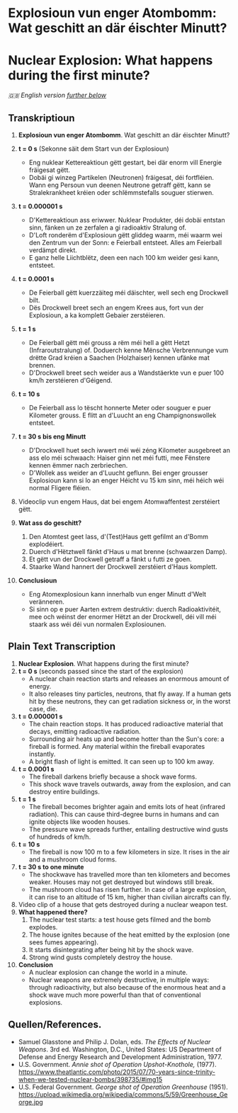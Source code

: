 # Explosioun vun enger Atombomm: Wat geschitt an där éischter Minutt?
# Nuclear Explosion: What happens during the first minute?
_:gb: English version [further below](#plain-text-transcription)_

## Transkriptioun
1. __Explosioun vun enger Atombomm__. Wat geschitt an där éischter Minutt?
2. __t = 0 s__ (Sekonne säit dem Start vun der Explosioun)
   - Eng nuklear Kettereaktioun gëtt gestart, bei där enorm vill Energie fräigesat gëtt.
   - Dobäi gi winzeg Partikelen (Neutronen) fräigesat, déi fortfléien.
     Wann eng Persoun vun deenen Neutrone getraff gëtt, kann se Stralekrankheet kréien oder schlëmmstefalls souguer stierwen.
3. __t = 0.000001 s__
   - D'Kettereaktioun ass eriwwer.
     Nuklear Produkter, déi dobäi entstan sinn, fänken un ze zerfalen a gi radioaktiv Stralung of.
   - D'Loft ronderëm d'Explosioun gëtt gliddeg waarm, méi waarm wei den Zentrum vun der Sonn: e Feierball entsteet.
     Alles am Feierball verdämpt direkt.
   - E ganz helle Liichtblëtz, deen een nach 100 km weider gesi kann, entsteet.

4. __t = 0.0001 s__
   - De Feierball gëtt kuerzzäiteg méi däischter, well sech eng Drockwell bilt.
   - Dës Drockwell breet sech an engem Krees aus, fort vun der Explosioun, a ka komplett Gebaier zerstéieren.
5. __t = 1 s__
   - De Feierball gëtt méi grouss a rëm méi hell a gëtt Hetzt (Infraroutstralung) of.
     Doduerch kenne Mënsche Verbrennunge vum drëtte Grad kréien a Saachen (Holzhaiser) kennen ufänke mat brennen.
   - D'Drockwell breet sech weider aus a Wandstäerkte vun e puer 100 km/h zerstéieren d'Géigend.

6. __t = 10 s__
   - De Feierball ass lo tëscht honnerte Meter oder souguer e puer Kilometer grouss.
     E flitt an d'Luucht an eng Champignonswollek entsteet.
7. __t = 30 s bis eng Minutt__
   - D'Drockwell huet sech iwwert méi wéi zéng Kilometer ausgebreet an ass elo méi schwaach: Haiser ginn net méi futti, mee Fënstere kennen ëmmer nach zerbriechen.
   - D'Wollek ass weider an d'Luucht geflunn.
     Bei enger grousser Explosioun kann si lo an enger Héicht vu 15 km sinn, méi héich wéi normal Fligere fléien.
8. Videoclip vun engem Haus, dat bei engem Atomwaffentest zerstéiert gëtt.
9. __Wat ass do geschitt?__
   1. Den Atomtest geet lass, d'(Test)Haus gett gefilmt an d'Bomm explodéiert.
   2. Duerch d'Hëtztwell fänkt d'Haus u mat brenne (schwaarzen Damp).
   3. Et gëtt vun der Drockwell getraff a fänkt u futti ze goen.
   4. Staarke Wand hannert der Drockwell zerstéiert d'Haus komplett.
10. __Conclusioun__
    - Eng Atomexplosioun kann innerhalb vun enger Minutt d'Welt veränneren.
    - Si sinn op e puer Aarten extrem destruktiv: duerch Radioaktivitéit, mee och wéinst der enormer Hëtzt an der Drockwell, déi vill méi staark ass wéi déi vun normalen Explosiounen.

## Plain Text Transcription
1. __Nuclear Explosion__. What happens during the first minute?
2. __t = 0 s__ (seconds passed since the start of the explosion)
   - A nuclear chain reaction starts and releases an enormous amount of energy.
   - It also releases tiny particles, neutrons, that fly away.
     If a human gets hit by these neutrons, they can get radiation sickness or, in the worst case, die.
3. __t = 0.000001 s__
   - The chain reaction stops. It has produced radioactive material that decays, emitting radioactive radiation.
   - Surrounding air heats up and become hotter than the Sun's core: a fireball is formed.
     Any material within the fireball evaporates instantly.
   - A bright flash of light is emitted. It can seen up to 100 km away.
4. __t = 0.0001 s__
   - The fireball darkens briefly because a shock wave forms.
   - This shock wave travels outwards, away from the explosion, and can destroy entire buildings.
5. __t = 1 s__
   - The fireball becomes brighter again and emits lots of heat (infrared radiation).
     This can cause third-degree burns in humans and can ignite objects like wooden houses.
   - The pressure wave spreads further, entailing destructive wind gusts of hundreds of km/h.
6. __t = 10 s__
   - The fireball is now 100 m to a few kilometers in size.
     It rises in the air and a mushroom cloud forms.
7. __t = 30 s to one minute__
   - The shockwave has travelled more than ten kilometers and becomes weaker.
     Houses may not get destroyed but windows still break.
   - The mushroom cloud has risen further.
     In case of a large explosion, it can rise to an altitude of 15 km, higher than civilian aircrafts can fly.
8. Video clip of a house that gets destroyed during a nuclear weapon test.
9. __What happened there?__
   1. The nuclear test starts: a test house gets filmed and the bomb explodes.
   2. The house ignites because of the heat emitted by the explosion (one sees fumes appearing).
   3. It starts disintegrating after being hit by the shock wave.
   4. Strong wind gusts completely destroy the house.
10. __Conclusion__
    - A nuclear explosion can change the world in a minute.
    - Nuclear weapons are extremely destructive, in multiple ways: through radioactivity, but also because of the enormous heat and a shock wave much more powerful than that of conventional explosions.

## Quellen/References.
- Samuel Glasstone and Philip J. Dolan, eds. _The Effects of Nuclear Weapons_.
  3rd ed. Washington, D.C., United States: US Department of Defense and
  Energy Research and Development Administration, 1977.
- U.S. Government. _Annie shot of Operation Upshot-Knothole,_ (1977). https://www.theatlantic.com/photo/2015/07/70-years-since-trinity-when-we-tested-nuclear-bombs/398735/#img15
- U.S. Federal Government. _George shot of Operation Greenhouse_ (1951). https://upload.wikimedia.org/wikipedia/commons/5/59/Greenhouse_George.jpg
